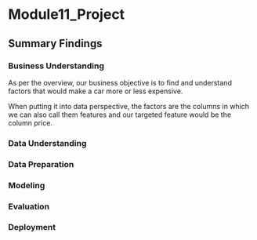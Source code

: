# Module11_Project

## Summary Findings

### Business Understanding
  As per the overview, our business objective is to find and understand factors that would make a car more or less expensive.
  
  When putting it into data perspective, the factors are the columns in which we can also call them features and our targeted feature would be the column price.

  

### Data Understanding

### Data Preparation

### Modeling

### Evaluation

### Deployment
